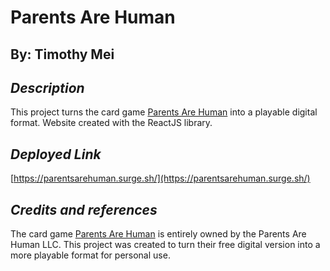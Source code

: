 # Parents Are Human

## By: Timothy Mei

## **_Description_**

This project turns the card game [Parents Are Human](https://parentsarehuman.com/) into a playable digital format. Website created with the ReactJS library.

## **_Deployed Link_**

[https://parentsarehuman.surge.sh/](https://parentsarehuman.surge.sh/)

## **_Credits and references_**

The card game [Parents Are Human](https://parentsarehuman.com/) is entirely owned by the Parents Are Human LLC. This project was created to turn their free digital version into a more playable format for personal use.
